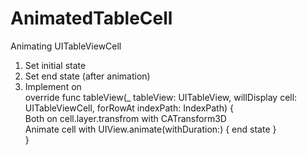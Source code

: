 # AnimatedTableCell
Animating UITableViewCell  
1. Set initial state  
2. Set end state (after animation)  
3. Implement on  
override func tableView(_ tableView: UITableView, willDisplay cell: UITableViewCell, forRowAt indexPath: IndexPath) {  
      Both on cell.layer.transfrom with CATransform3D  
      Animate cell with UIView.animate(withDuration:) { end state }  
}  
